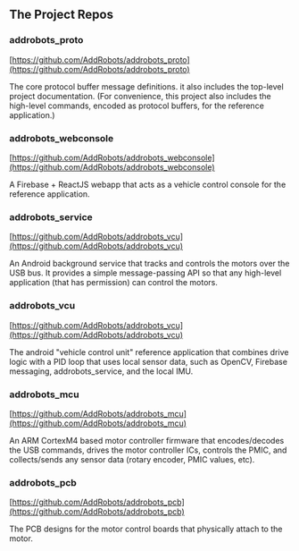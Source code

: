 ## The Project Repos

### addrobots_proto
[https://github.com/AddRobots/addrobots_proto](https://github.com/AddRobots/addrobots_proto)	 

The core protocol buffer message definitions. it also includes the top-level project documentation. (For convenience, this project also includes the high-level commands, encoded as protocol buffers, for the reference application.)

### addrobots_webconsole
[https://github.com/AddRobots/addrobots_webconsole](https://github.com/AddRobots/addrobots_webconsole)

A Firebase + ReactJS webapp that acts as a vehicle control console for the reference application.

### addrobots_service
[https://github.com/AddRobots/addrobots_vcu](https://github.com/AddRobots/addrobots_vcu)

An Android background service that tracks and controls the motors over the USB bus. It provides a simple message-passing API so that any high-level application (that has permission) can control the motors.

### addrobots_vcu
[https://github.com/AddRobots/addrobots_vcu](https://github.com/AddRobots/addrobots_vcu)

The android "vehicle control unit" reference application that combines drive logic with a PID loop that uses local sensor data, such as OpenCV, Firebase messaging, addrobots_service, and the local IMU.

### addrobots_mcu
[https://github.com/AddRobots/addrobots_mcu](https://github.com/AddRobots/addrobots_mcu)

An ARM CortexM4 based motor controller firmware that encodes/decodes the USB commands, drives the motor controller ICs, controls the PMIC, and collects/sends any sensor data (rotary encoder, PMIC values, etc).

### addrobots_pcb
[https://github.com/AddRobots/addrobots_pcb](https://github.com/AddRobots/addrobots_pcb)

The PCB designs for the motor control boards that physically attach to the motor.


